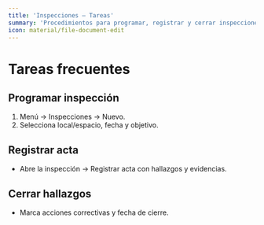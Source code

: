 ```yaml
---
title: 'Inspecciones — Tareas'
summary: 'Procedimientos para programar, registrar y cerrar inspecciones.'
icon: material/file-document-edit
---
```


# Tareas frecuentes

## Programar inspección
1. Menú → Inspecciones → Nuevo.
2. Selecciona local/espacio, fecha y objetivo.

## Registrar acta
- Abre la inspección → Registrar acta con hallazgos y evidencias.

## Cerrar hallazgos
- Marca acciones correctivas y fecha de cierre.
